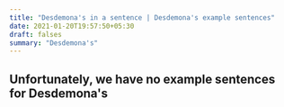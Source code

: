 ```yaml
---
title: "Desdemona's in a sentence | Desdemona's example sentences"
date: 2021-01-20T19:57:50+05:30
draft: falses
summary: "Desdemona's"
---
```

## Unfortunately, we have no example sentences for Desdemona's                 
